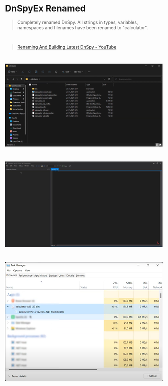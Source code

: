 # DnSpyEx Renamed
> Completely renamed DnSpy. All strings in types, variables, namespaces and filenames have been renamed to "calculator".

</br>

> [Renaming And Building Latest DnSpy - YouTube](https://www.youtube.com/watch?v=KR-her0bFlg)

</br>

![InWindowsExplorer](./screenshots/explorer.png)

</br>

![InDnSpyRenamed](./screenshots/dnspy.png)

</br>

![InTaskManager](./screenshots/taskmgr.png)
